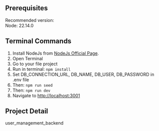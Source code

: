 ## Prerequisites 
Recommended version:
<br />
Node: 22.14.0

## Terminal Commands

1. Install NodeJs from [NodeJs Official Page](https://nodejs.org/en).
2. Open Terminal
3. Go to your file project
4. Run in terminal: ```npm install```
5. Set DB_CONNECTION_URL, DB_NAME, DB_USER, DB_PASSWORD in .env file
6. Then: ```npm run seed``` 
7. Then: ```npm run dev``` 
7. Navigate to [http://localhost:3001](http://localhost:3001)

## Project Detail
user_management_backend





